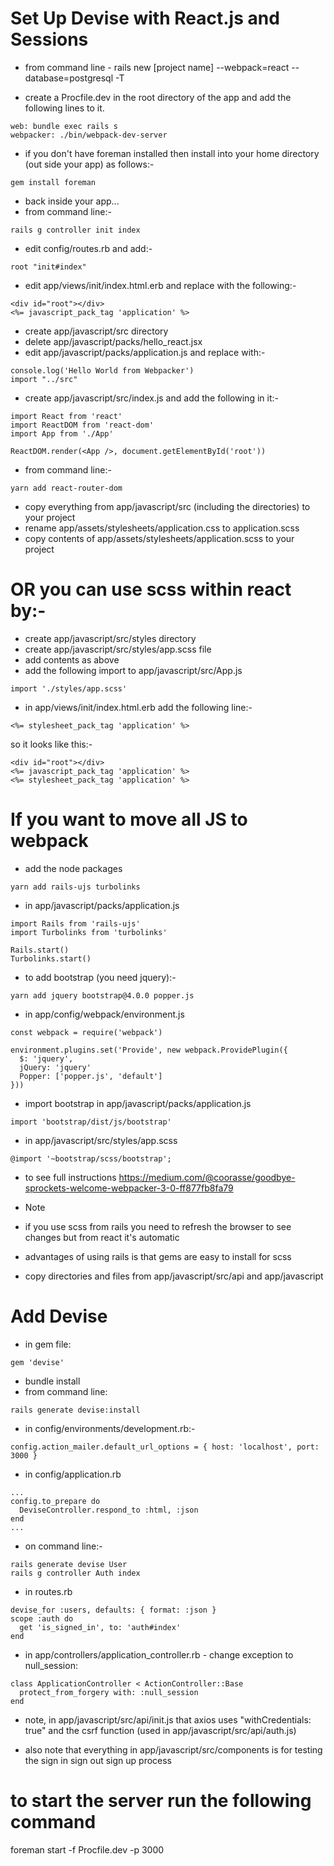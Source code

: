 # Set Up Devise with React.js and Sessions

- from command line - rails new [project name] --webpack=react --database=postgresql -T

- create a Procfile.dev in the root directory of the app and add the following lines to it.
```
web: bundle exec rails s
webpacker: ./bin/webpack-dev-server
```
- if you don't have foreman installed then install into your home directory (out side your app) as follows:-
```
gem install foreman
```
- back inside your app...
- from command line:-
```
rails g controller init index
``` 
- edit config/routes.rb and add:-
```
root "init#index"
```
- edit app/views/init/index.html.erb and replace with the following:-
```
<div id="root"></div>
<%= javascript_pack_tag 'application' %>
```
- create app/javascript/src directory
- delete app/javascript/packs/hello_react.jsx
- edit app/javascript/packs/application.js and replace with:-
```
console.log('Hello World from Webpacker')
import "../src"
```
- create app/javascript/src/index.js and add the following in it:-
```
import React from 'react'
import ReactDOM from 'react-dom'
import App from './App'

ReactDOM.render(<App />, document.getElementById('root'))
```
- from command line:- 
```
yarn add react-router-dom
```
- copy everything from app/javascript/src (including the directories) to your project
- rename app/assets/stylesheets/application.css to application.scss
- copy contents of app/assets/stylesheets/application.scss to your project

# OR you can use scss within react by:-
- create app/javascript/src/styles directory
- create app/javascript/src/styles/app.scss file
- add contents as above
- add the following import to app/javascript/src/App.js
```
import './styles/app.scss'
```
- in app/views/init/index.html.erb add the following line:-
```
<%= stylesheet_pack_tag 'application' %>
``` 
so it looks like this:-
```
<div id="root"></div>
<%= javascript_pack_tag 'application' %>
<%= stylesheet_pack_tag 'application' %>
```

# If you want to move all JS to webpack
- add the node packages
```
yarn add rails-ujs turbolinks
```
- in app/javascript/packs/application.js
```
import Rails from 'rails-ujs'
import Turbolinks from 'turbolinks'

Rails.start()
Turbolinks.start()
```
- to add bootstrap (you need jquery):-
```
yarn add jquery bootstrap@4.0.0 popper.js
``` 
- in app/config/webpack/environment.js
```
const webpack = require('webpack')

environment.plugins.set('Provide', new webpack.ProvidePlugin({
  $: 'jquery',
  jQuery: 'jquery'
  Popper: ['popper.js', 'default']
}))
```
- import bootstrap in  app/javascript/packs/application.js
```
import 'bootstrap/dist/js/bootstrap'
```
- in app/javascript/src/styles/app.scss
```
@import '~bootstrap/scss/bootstrap';
```
- to see full instructions
https://medium.com/@coorasse/goodbye-sprockets-welcome-webpacker-3-0-ff877fb8fa79

- Note
- if you use scss from rails you need to refresh the browser to see changes but from react it's automatic
- advantages of using rails is that gems are easy to install for scss

- copy directories and files from app/javascript/src/api and app/javascript

# Add Devise
- in gem file:
 ```
gem 'devise' 
 ```
 - bundle install
 - from command line:
```
rails generate devise:install
```
- in config/environments/development.rb:-
```
config.action_mailer.default_url_options = { host: 'localhost', port: 3000 }

```
- in config/application.rb
```
...
config.to_prepare do
  DeviseController.respond_to :html, :json
end
...
```
- on command line:-
```
rails generate devise User
rails g controller Auth index
```
- in routes.rb
```
devise_for :users, defaults: { format: :json }
scope :auth do
  get 'is_signed_in', to: 'auth#index'
end
```
- in app/controllers/application_controller.rb - change exception to null_session:
```
class ApplicationController < ActionController::Base
  protect_from_forgery with: :null_session
end
```

- note, in app/javascript/src/api/init.js that axios uses "withCredentials: true" and the csrf function (used in 
app/javascript/src/api/auth.js)

- also note that everything in app/javascript/src/components is for testing the sign in sign out sign up process
 
# to start the server run the following command

foreman start -f Procfile.dev -p 3000
